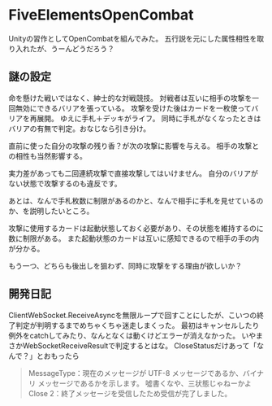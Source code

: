 ﻿# FiveElementsOpenCombat

Unityの習作としてOpenCombatを組んでみた。
五行説を元にした属性相性を取り入れたが、うーんどうだろう？



## 謎の設定

命を懸けた戦いではなく、紳士的な対戦競技。
対戦者は互いに相手の攻撃を一回無効にできるバリアを張っている。
攻撃を受けた後はカードを一枚使ってバリアを再展開。
ゆえに手札＋デッキがライフ。
同時に手札がなくなったときはバリアの有無で判定。おなじなら引き分け。


直前に使った自分の攻撃の残り香？が次の攻撃に影響を与える。
相手の攻撃との相性も当然影響する。


実力差があっても二回連続攻撃で直接攻撃してはいけません。
自分のバリアがない状態で攻撃するのも違反です。


あとは、なんで手札枚数に制限があるのかと、なんで相手に手札を見せているのか、を説明したいところ。


攻撃に使用するカードは起動状態しておく必要があり、その状態を維持するのに数に制限がある。
また起動状態のカードは互いに感知できるので相手の手の内が分かる。


もう一つ、どちらも後出しを狙わず、同時に攻撃をする理由が欲しいか？



## 開発日記
ClientWebSocket.ReceiveAsyncを無限ループで回すことにしたが、こいつの終了判定が判明するまでめちゃくちゃ迷走しまくった。
最初はキャンセルしたり例外をcatchしてみたり、なんとなくは動くけどエラーが消えなかった。
いやまさかWebSocketReceiveResultで判定するとはな。
CloseStatusだけあって「なんで？」とおもったら
>MessageType：現在のメッセージが UTF-8 メッセージであるか、バイナリ メッセージであるかを示します。
噓書くなや、三状態じゃねーかよ
>Close	2：終了メッセージを受信したため受信が完了しました。


